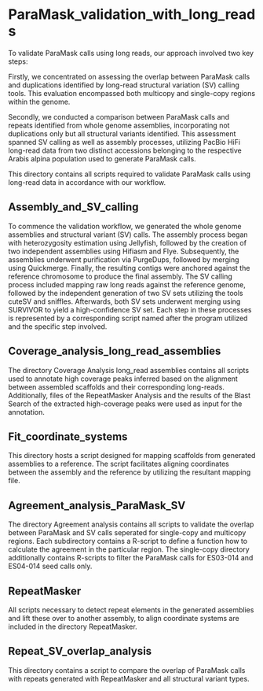 # ParaMask_validation_with_long_reads

To validate ParaMask calls using long reads, our approach involved two key steps:

Firstly, we concentrated on assessing the overlap between ParaMask calls and duplications identified by long-read structural variation (SV) calling tools. This evaluation encompassed both multicopy and single-copy regions within the genome.

Secondly, we conducted a comparison between ParaMask calls and repeats identified from whole genome assemblies, incorporating not duplications only but all structural variants identified. This assessment spanned SV calling as well as assembly processes, utilizing PacBio HiFi long-read data from two distinct accessions belonging to the respective Arabis alpina population used to generate ParaMask calls.


This directory contains all scripts required to validate ParaMask calls using long-read data in accordance with our workflow.

## Assembly_and_SV_calling
To commence the validation workflow, we generated the whole genome assemblies and structural variant (SV) calls. The assembly process began with heterozygosity estimation using Jellyfish, followed by the creation of two independent assemblies using Hifiasm and Flye. Subsequently, the assemblies underwent purification via PurgeDups, followed by merging using Quickmerge. Finally, the resulting contigs were anchored against the reference chromosome to produce the final assembly. 
The SV calling process included mapping raw long reads against the reference genome, followed by the independent generation of two SV sets utilizing the tools cuteSV and sniffles. Afterwards, both SV sets underwent merging using SURVIVOR to yield a high-confidence SV set. Each step in these processes is represented by a corresponding script named after the program utilized and the specific step involved.

## Coverage_analysis_long_read_assemblies
The directory Coverage Analysis long_read assemblies contains all scripts used to annotate high coverage peaks inferred based on the alignment between assembled scaffolds and their corresponding long-reads. Additionally, files of the RepeatMasker Analysis and the results of the Blast Search of the extracted high-coverage peaks were used as input for the annotation. 

## Fit_coordinate_systems
This directory hosts a script designed for mapping scaffolds from generated assemblies to a reference. The script facilitates aligning coordinates between the assembly and the reference by utilizing the resultant mapping file. 

## Agreement_analysis_ParaMask_SV
The directory Agreement analysis contains all scripts to validate the overlap between ParaMask and SV calls seperated for single-copy and multicopy regions. Each subdirectory contains a R-script to define a function how to calculate the agreement in the particular region. The single-copy directory additionally contains R-scripts to filter the ParaMask calls for ES03-014 and ES04-014 seed calls only. 

## RepeatMasker
All scripts necessary to detect repeat elements in the generated assemblies and lift these over to another assembly, to align coordinate systems are included in the directory RepeatMasker. 

## Repeat_SV_overlap_analysis
This directory contains a script to compare the overlap of ParaMask calls with repeats generated with RepeatMasker and all structural variant types. 

